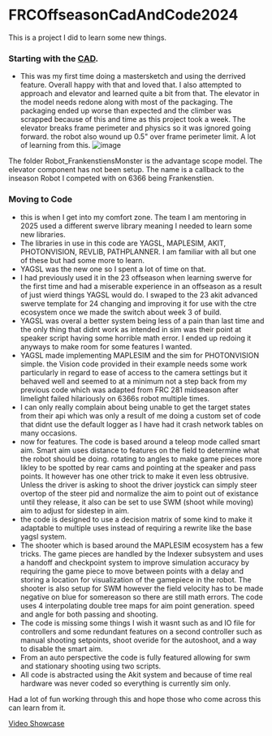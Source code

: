 # FRCOffseasonCadAndCode2024

This is a project I did to learn some new things.

### Starting with the [CAD](https://cad.onshape.com/documents/7b13049c2cde382fdd62978c/w/b0b2d0bd70eaff5d44976ab3/e/618cb2263d489624640a6db2?renderMode=0&uiState=676de51d1038fe27e777eb76). 
* This was my first time doing a mastersketch and using the derrived feature.
Overall happy with that and loved that. I also attempted to approach and elevator and learned quite a bit from that. The elevator in the model needs redone along with most of the packaging. The packaging ended up worse than expected and the climber was scrapped because of this and time as this project took a week. The elevator breaks frame perimeter and physics so it was ignored going forward. the robot also wound up 0.5" over frame perimeter limit. A lot of learning from this.
![image](https://github.com/user-attachments/assets/f3a50dda-3c09-4e25-8a51-0d27c28d4258)


The folder Robot_FrankenstiensMonster is the advantage scope model. The elevator component has not been setup. The name is a callback to the inseason Robot I competed with on 6366 being Frankenstien.

### Moving to Code
* this is when I get into my comfort zone. The team I am mentoring in 2025 used a different swerve library meaning I needed to learn some new libraries.
* The libraries in use in this code are YAGSL, MAPLESIM, AKIT, PHOTONVISION, REVLIB, PATHPLANNER. I am familiar with all but one of these but had some more to learn.
* YAGSL was the new one so I spent a lot of time on that.
* I had previously used it in the 23 offseason when learning swerve for the first time and had a miserable experience in an offseason as a result of just wierd things YAGSL would do. I swaped to the 23 akit advanced swerve template for 24 changing and improving it for use with the ctre ecosystem once we made the switch about week 3 of build.
 * YAGSL was overal a better system being less of a pain than last time and the only thing that didnt work as intended in sim was their point at speaker script having some horrible math error. I ended up redoing it anyways to make room for some features I wanted.
 * YAGSL made implementing MAPLESIM and the sim for PHOTONVISION simple. the Vision code provided in their example needs some work particularly in regard to ease of access to the camera settings but it behaved well and seemed to at a minimum not a step back from my previous code which was adapted from FRC 281 midseason after limelight failed hilariously on 6366s robot multiple times.
 * I can only really complain about being unable to get the target states from their api which was only a result of me doing a custom set of code that didnt use the default logger as I have had it crash network tables on many occasions.
* now for features. The code is based around a teleop mode called smart aim. Smart aim uses distance to features on the field to determine what the robot should be doing. rotating to angles to make game pieces more likley to be spotted by rear cams and pointing at the speaker and pass points. It however has one other trick to make it even less obtrusive. Unless the driver is asking to shoot the driver joystick can simply steer overtop of the steer pid and normalize the aim to point out of existance until they release, it also can be set to use SWM (shoot while moving) aim to adjust for sidestep in aim.
* the code is designed to use a decision matrix of some kind to make it adaptable to multiple uses instead of requiring a rewrite like the base yagsl system.
* The shooter which is based around the MAPLESIM ecosystem has a few tricks. The game pieces are handled by the Indexer subsystem and uses a handoff and checkpoint system to improve simulation accuracy by requiring the game piece to move between points with a delay and storing a location for visualization of the gamepiece in the robot. The shooter is also setup for SWM however the field velocity has to be made negative on blue for somereason so there are still math errors. The code uses 4 interpolating double tree maps for aim point generation. speed and angle for both passing and shooting.
* The code is missing some things I wish it wasnt such as and IO file for controllers and some redundant features on a second controller such as manual shooting setpoints, shoot overide for the autoshoot, and a way to disable the smart aim.
* From an auto perspective the code is fully featured allowing for swm and stationary shooting using two scripts.
* All code is abstracted using the Akit system and because of time real hardware was never coded so everything is currently sim only.

Had a lot of fun working through this and hope those who come across this can learn from it. 

[Video Showcase](https://youtu.be/myx9rAiUxsQ)



